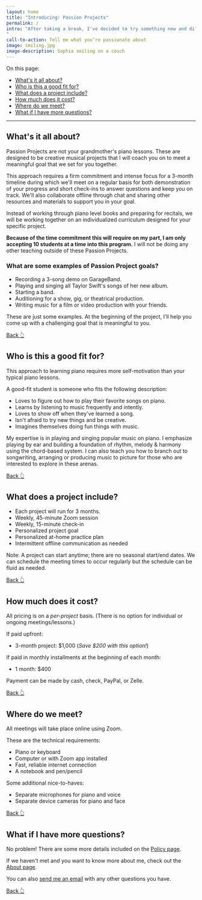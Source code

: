 ```yaml
---
layout: home
title: "Introducing: Passion Projects"
permalink: /
intro: "After taking a break, I've decided to try something new and different for Sophia Music Studio. Reflecting on my years of teaching, I've found the students who grow the most and have the most fun are the ones who have a clear idea of what they're working toward. So instead of ongoing, weekly lessons, where there's so much pressure for magic to happen in those 30-minute classes, I'm starting a new format: 3-month projects where we work together to achieve a specific goal for you.
"
call-to-action: Tell me what you’re passionate about
image: smiling.jpg
image-description: Sophia smiling on a couch
---
```


On this page:
- [What's it all about?](#whats-it-all-about)
- [Who is this a good fit for?](#who-is-this-a-good-fit-for)
- [What does a project include?](#what-does-a-project-include)
- [How much does it cost?](#how-much-does-it-cost)
- [Where do we meet?](#where-do-we-meet)
- [What if I have more questions?](#what-if-i-have-more-questions)

---


## What's it all about?

Passion Projects are not your grandmother's piano lessons. These are designed to be creative musical projects that I will coach you on to meet a meaningful goal that we set for you together.

This approach requires a firm commitment and intense focus for a 3-month timeline during which we'll meet on a regular basis for both demonstration of your progress and short check-ins to answer questions and keep you on track. We'll also collaborate offline through chat and sharing other resources and materials to support you in your goal.

Instead of working through piano level books and preparing for recitals, we will be working together on an individualized curriculum designed for your specific project.

**Because of the time commitment this will require on my part, I am only accepting 10 students at a time into this program.** I will not be doing any other teaching outside of these Passion Projects.

### What are some examples of Passion Project goals?

- Recording a 3-song demo on GarageBand.
- Playing and singing all Taylor Swift's songs of her new album.
- Starting a band.
- Auditioning for a show, gig, or theatrical production.
- Writing music for a film or video production with your friends.

These are just some examples. At the beginning of the project, I'll help you come up with a challenging goal that is meaningful to you.

[Back 👆]({{site.url}})

## Who is this a good fit for?

This approach to learning piano requires more self-motivation than your typical piano lessons.

A good-fit student is someone who fits the following description:

- Loves to figure out how to play their favorite songs on piano.
- Learns by listening to music frequently and intently.
- Loves to show off when they've learned a song.
- Isn't afraid to try new things and be creative.
- Imagines themselves doing fun things with music.

My expertise is in playing and singing popular music on piano. I emphasize  playing by ear and building a foundation of rhythm, melody & harmony using the chord-based system. I can also teach you how to branch out to songwriting, arranging or producing music to picture for those who are interested to explore in these arenas.

[Back 👆]({{site.url}})

## What does a project include?

- Each project will run for 3 months.
- Weekly, 45-minute Zoom session
- Weekly, 15-minute check-in
- Personalized project goal
- Personalized at-home practice plan
- Intermittent offline communication as needed

Note: A project can start anytime; there are no seasonal start/end dates. We can schedule the meeting times to occur regularly but the schedule can be fluid as needed.

[Back 👆]({{site.url}})

## How much does it cost?

All pricing is on a *per-project* basis. (There is no option for individual or ongoing meetings/lessons.)

If paid upfront:

- 3-month project: $1,000 (*Save $200 with this option!*)

If paid in monthly installments at the beginning of each month:

- 1 month: $400

Payment can be made by cash, check, PayPal, or Zelle.

[Back 👆]({{site.url}})

## Where do we meet?

All meetings will take place online using Zoom.

These are the technical requirements:
- Piano or keyboard
- Computer or with Zoom app installed
- Fast, reliable internet connection
- A notebook and pen/pencil

Some additional nice-to-haves:
- Separate microphones for piano and voice
- Separate device cameras for piano and face

[Back 👆]({{site.url}})

## What if I have more questions?

No problem! There are some more details included on the [Policy page](/policy/).

If we haven't met and you want to know more about me, check out the [About page](/about/).

You can also [send me an email](mailto:sophia@sophiamusicstudio.com) with any other questions you have.

[Back 👆]({{site.url}})




<!--stackedit_data:
eyJoaXN0b3J5IjpbMTY4MDM5Njc3NCw4NTQ2OTk3OTMsLTE3Nj
g2MjYyMTAsLTEyMjE1MTM5NTcsLTIwMTQ4NTkzNTYsLTE5MzYx
MTQwMTUsLTc1MTY1MDI0NSwtMTIxODIyMTgyNSwxMTg0MjU0MT
A5LC0xNjM5MjMzMDc4LC04ODMzMzQwMTYsLTIwODg3NDY2MTJd
fQ==
-->
